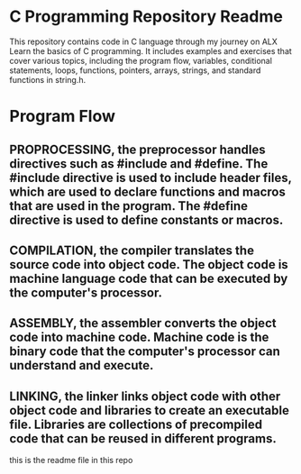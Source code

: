 # C Programming Repository Readme

This repository contains code in C language through my journey on ALX Learn the basics of C programming. It includes examples and exercises that cover various topics, including the program flow, variables, conditional statements, loops, functions, pointers, arrays, strings, and standard functions in string.h.

# Program Flow

## PROPROCESSING, the preprocessor handles directives such as #include and #define. The #include directive is used to include header files, which are used to declare functions and macros that are used in the program. The #define directive is used to define constants or macros.

## COMPILATION, the compiler translates the source code into object code. The object code is machine language code that can be executed by the computer's processor.

## ASSEMBLY, the assembler converts the object code into machine code. Machine code is the binary code that the computer's processor can understand and execute.

## LINKING, the linker links object code with other object code and libraries to create an executable file. Libraries are collections of precompiled code that can be reused in different programs.


this is the readme file in this repo
